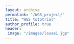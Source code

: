 ```yaml
---
layout: archive
permalink: "/WGS_project/"
title: "WGS tutotrial"
author_profile: true
header:
 image: "/images/louse1.jgp"
---
```

